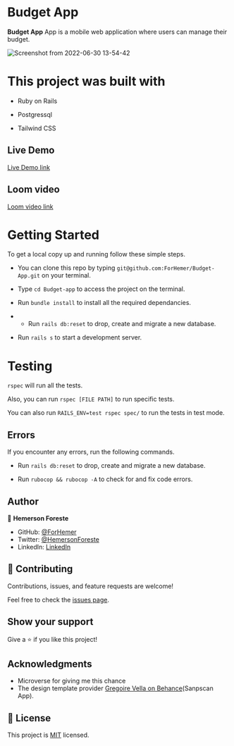 # Budget App

**Budget App** App is a mobile web application where users can manage their budget.

![Screenshot from 2022-06-30 13-54-42](https://user-images.githubusercontent.com/88809610/176749169-6e8bc613-3e88-482a-a55e-93d78ee6bb4d.png)

  

# This project was built with

- Ruby on Rails

- Postgressql

- Tailwind CSS

## Live Demo

[Live Demo link](https://ancient-dusk-96022.herokuapp.com/)


## Loom video
[Loom video link](https://www.loom.com/share/1047a3c0b7684a098084574a215e493e)


# Getting Started

To get a local copy up and running follow these simple steps.

- You can clone this repo by typing `git@github.com:ForHemer/Budget-App.git` on your terminal.

- Type `cd Budget-app` to access the project on the terminal.
  
- Run `bundle install` to install all the required dependancies.
- - Run `rails db:reset` to drop, create and migrate a new database.
- Run `rails s` to start a development server.

# Testing

`rspec` will run all the tests.

Also, you can run `rspec [FILE PATH]` to run specific tests.

You can also run `RAILS_ENV=test rspec spec/` to run the tests in test mode.

## Errors

If you encounter any errors, run the following commands.

- Run `rails db:reset` to drop, create and migrate a new database.

- Run `rubocop && rubocop -A` to check for and fix code errors.




## Author

👤 **Hemerson Foreste**

- GitHub: [@ForHemer](https://github.com/ForHemer)
- Twitter: [@HemersonForeste](https://twitter.com/HemersonForeste)
- LinkedIn: [LinkedIn](https://linkedin.com/in/hemerson-foreste)

## 🤝 Contributing

Contributions, issues, and feature requests are welcome!

Feel free to check the [issues page](https://github.com/ForHemer/Budget-App/issues).

## Show your support

Give a ⭐️ if you like this project!

## Acknowledgments

- Microverse for giving me this chance
- The design template provider [Gregoire Vella on Behance](https://www.behance.net/gregoirevella)(Sanpscan App).

## 📝 License

This project is [MIT](./LICENCE) licensed.
